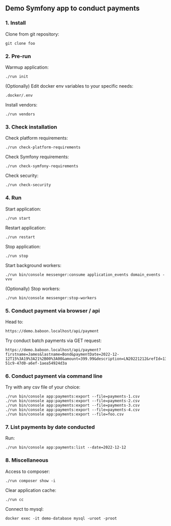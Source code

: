 ## Demo Symfony app to conduct payments

### 1. Install

Clone from git repository:
```shell
git clone foo
```

### 2. Pre-run

Warmup application:

```shell
./run init
```

(Optionally) Edit docker env variables to your specific needs:

```shell
.docker/.env
```

Install vendors:

```shell
./run vendors
```

### 3. Check installation

Check platform requirements:

```shell
./run check-platform-requirements
```

Check Symfony requirements:

```shell
./run check-symfony-requirements
```

Check security:

```shell
./run check-security
```

### 4. Run

Start application:

```shell
./run start
```

Restart application:

```shell
./run restart
```

Stop application:

```shell
./run stop
```

Start background workers:

```shell
./run bin/console messenger:consume application_events domain_events -vvv
```

(Optionally) Stop workers:

```shell
./run bin/console messenger:stop-workers
```

### 5. Conduct payment via browser / api

Head to:
```shell
https://demo.baboon.localhost/api/payment
```

Try conduct batch payments via GET request:

```shell
https://demo.baboon.localhost/api/payment?firstname=James&lastname=Bond&paymentDate=2022-12-12T15%3A19%3A21%2B00%3A00&amount=399.99&description=LN20221212&refId=130f8a89-51c9-47d0-a6ef-1aea54924d3a
```

### 6. Conduct payment via command line

Try with any csv file of your choice:

```shell
./run bin/console app:payments:export --file=payments-1.csv
./run bin/console app:payments:export --file=payments-2.csv
./run bin/console app:payments:export --file=payments-3.csv
./run bin/console app:payments:export --file=payments-4.csv
./run bin/console app:payments:export --file=foo.csv
```

### 7. List payments by date conducted

Run:
```shell
./run bin/console app:payments:list --date=2022-12-12
```

### 8. Miscellaneous

Access to composer:

```shell
./run composer show -i
```

Clear application cache:

```shell
./run cc
```

Connect to mysql:

```shell
docker exec -it demo-database mysql -uroot -proot
```
